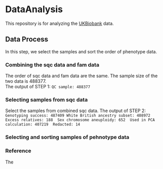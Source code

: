 # DataAnalysis
This repository is for analyzing the [UKBiobank](http://www.ukbiobank.ac.uk/) data.

## Data Process
In this step, we select the samples and sort the order of phenotype data.

### Combining the sqc data and fam data
The order of sqc data and fam data are the same. The sample size of the two data is 488377. <br>
The output of STEP 1: `QC sample: 488377`

### Selecting samples from sqc data
Select the samples from combined sqc data.
The output of STEP 2:
`Genotyping success: 487409
White British ancestry subset: 408972 
Excess relatives: 188 
Sex chromosome aneuploidy: 652 
Used in PCA calculation: 407219 
Redacted: 14`

### Selecting and sorting samples of pehnotype data

### Reference
The 
